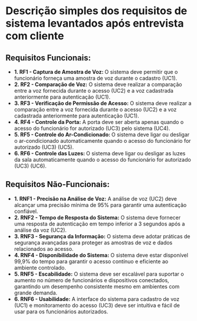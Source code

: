 <h1>Descrição simples dos requisitos de sistema levantados após entrevista com cliente</h1>

<h2>Requisitos Funcionais:</h2>
<ul>
<li><b>1. RF1 - Captura de Amostra de Voz: </b>
O sistema deve permitir que o funcionário forneça uma amostra de voz durante o cadastro (UC1).</li>
<li><b>2. RF2 - Comparação de Voz:</b> O sistema deve realizar a comparação entre a voz fornecida durante o acesso (UC2) e a voz cadastrada anteriormente para autenticação (UC1).</li>
<li><b>3. RF3 - Verificação de Permissão de Acesso:</b> O sistema deve realizar a comparação entre a voz fornecida durante o acesso (UC2) e a voz cadastrada anteriormente para autenticação (UC1).</li>
<li><b>4. RF4 - Controle da Porta:</b> A porta deve ser aberta apenas quando o acesso do funcionário for autorizado (UC3) pelo sistema (UC4).</li>
<li><b>5. RF5 - Controle do Ar-Condicionado: </b>O sistema deve ligar ou desligar o ar-condicionado automaticamente quando o acesso do funcionário for autorizado (UC3) (UC5).</li>
<li><b>6. RF6 - Controle das Luzes: </b>O sistema deve ligar ou desligar as luzes da sala automaticamente quando o acesso do funcionário for autorizado (UC3) (UC6).</li>
</ul>


<h2>Requisitos Não-Funcionais:</h2>
<ul>
<li><b>1. RNF1 - Precisão na Análise de Voz:</b> A análise de voz (UC2) deve alcançar uma precisão mínima de 95% para garantir uma autenticação confiável.</li>
<li><b>2. RNF2 - Tempo de Resposta do Sistema:</b> O sistema deve fornecer uma resposta de autenticação em tempo inferior a 3 segundos após a análise da voz (UC2).</li>
<li><b>3. RNF3 - Segurança da Informação:</b> O sistema deve adotar práticas de segurança avançadas para proteger as amostras de voz e dados relacionados ao acesso.</li>
<li><b>4. RNF4 - Disponibilidade do Sistema:</b> O sistema deve estar disponível 99,9% do tempo para garantir o acesso contínuo e eficiente ao ambiente controlado.</li>
<li><b>5. RNF5 - Escabilidade:</b> O sistema deve ser escalável para suportar o aumento no número de funcionários e dispositivos conectados, garantindo um desempenho consistente mesmo em ambientes com grande demanda.</li>
<li><b>6. RNF6 - Usabilidade:</b> A interface do sistema para cadastro de voz (UC1) e monitoramento do acesso (UC3) deve ser intuitiva e fácil de usar para os funcionários autorizados.</li>

</ul>

